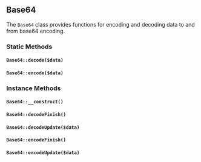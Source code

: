 ## Base64

The `Base64` class provides functions for encoding and decoding data
to and from base64 encoding.

### Static Methods

#### `Base64::decode($data)`

#### `Base64::encode($data)`


### Instance Methods

#### `Base64::__construct()`

#### `Base64::decodeFinish()`

#### `Base64::decodeUpdate($data)`

#### `Base64::encodeFinish()`

#### `Base64::encodeUpdate($data)`

